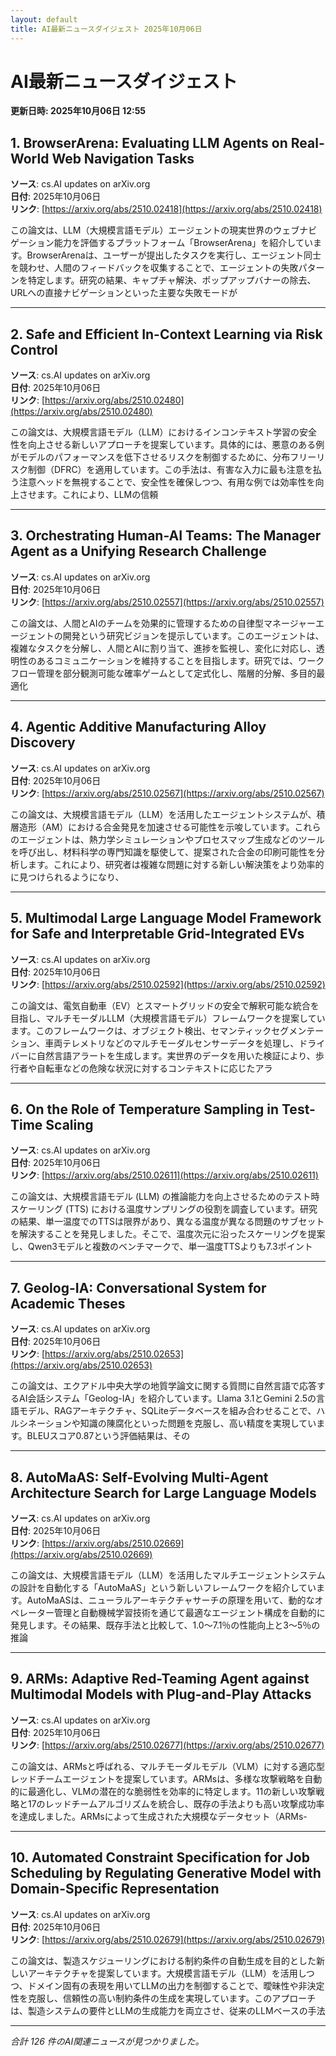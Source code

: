```yaml
---
layout: default
title: AI最新ニュースダイジェスト 2025年10月06日
---
```


# AI最新ニュースダイジェスト
**更新日時: 2025年10月06日 12:55**

## 1. BrowserArena: Evaluating LLM Agents on Real-World Web Navigation Tasks

**ソース**: cs.AI updates on arXiv.org  
**日付**: 2025年10月06日  
**リンク**: [https://arxiv.org/abs/2510.02418](https://arxiv.org/abs/2510.02418)  

この論文は、LLM（大規模言語モデル）エージェントの現実世界のウェブナビゲーション能力を評価するプラットフォーム「BrowserArena」を紹介しています。BrowserArenaは、ユーザーが提出したタスクを実行し、エージェント同士を競わせ、人間のフィードバックを収集することで、エージェントの失敗パターンを特定します。研究の結果、キャプチャ解決、ポップアップバナーの除去、URLへの直接ナビゲーションといった主要な失敗モードが  

---

## 2. Safe and Efficient In-Context Learning via Risk Control

**ソース**: cs.AI updates on arXiv.org  
**日付**: 2025年10月06日  
**リンク**: [https://arxiv.org/abs/2510.02480](https://arxiv.org/abs/2510.02480)  

この論文は、大規模言語モデル（LLM）におけるインコンテキスト学習の安全性を向上させる新しいアプローチを提案しています。具体的には、悪意のある例がモデルのパフォーマンスを低下させるリスクを制御するために、分布フリーリスク制御（DFRC）を適用しています。この手法は、有害な入力に最も注意を払う注意ヘッドを無視することで、安全性を確保しつつ、有用な例では効率性を向上させます。これにより、LLMの信頼  

---

## 3. Orchestrating Human-AI Teams: The Manager Agent as a Unifying Research Challenge

**ソース**: cs.AI updates on arXiv.org  
**日付**: 2025年10月06日  
**リンク**: [https://arxiv.org/abs/2510.02557](https://arxiv.org/abs/2510.02557)  

この論文は、人間とAIのチームを効果的に管理するための自律型マネージャーエージェントの開発という研究ビジョンを提示しています。このエージェントは、複雑なタスクを分解し、人間とAIに割り当て、進捗を監視し、変化に対応し、透明性のあるコミュニケーションを維持することを目指します。研究では、ワークフロー管理を部分観測可能な確率ゲームとして定式化し、階層的分解、多目的最適化  

---

## 4. Agentic Additive Manufacturing Alloy Discovery

**ソース**: cs.AI updates on arXiv.org  
**日付**: 2025年10月06日  
**リンク**: [https://arxiv.org/abs/2510.02567](https://arxiv.org/abs/2510.02567)  

この論文は、大規模言語モデル（LLM）を活用したエージェントシステムが、積層造形（AM）における合金発見を加速させる可能性を示唆しています。これらのエージェントは、熱力学シミュレーションやプロセスマップ生成などのツールを呼び出し、材料科学の専門知識を駆使して、提案された合金の印刷可能性を分析します。これにより、研究者は複雑な問題に対する新しい解決策をより効率的に見つけられるようになり、  

---

## 5. Multimodal Large Language Model Framework for Safe and Interpretable Grid-Integrated EVs

**ソース**: cs.AI updates on arXiv.org  
**日付**: 2025年10月06日  
**リンク**: [https://arxiv.org/abs/2510.02592](https://arxiv.org/abs/2510.02592)  

この論文は、電気自動車（EV）とスマートグリッドの安全で解釈可能な統合を目指し、マルチモーダルLLM（大規模言語モデル）フレームワークを提案しています。このフレームワークは、オブジェクト検出、セマンティックセグメンテーション、車両テレメトリなどのマルチモーダルセンサーデータを処理し、ドライバーに自然言語アラートを生成します。実世界のデータを用いた検証により、歩行者や自転車などの危険な状況に対するコンテキストに応じたアラ  

---

## 6. On the Role of Temperature Sampling in Test-Time Scaling

**ソース**: cs.AI updates on arXiv.org  
**日付**: 2025年10月06日  
**リンク**: [https://arxiv.org/abs/2510.02611](https://arxiv.org/abs/2510.02611)  

この論文は、大規模言語モデル (LLM) の推論能力を向上させるためのテスト時スケーリング (TTS) における温度サンプリングの役割を調査しています。研究の結果、単一温度でのTTSは限界があり、異なる温度が異なる問題のサブセットを解決することを発見しました。そこで、温度次元に沿ったスケーリングを提案し、Qwen3モデルと複数のベンチマークで、単一温度TTSよりも7.3ポイント  

---

## 7. Geolog-IA: Conversational System for Academic Theses

**ソース**: cs.AI updates on arXiv.org  
**日付**: 2025年10月06日  
**リンク**: [https://arxiv.org/abs/2510.02653](https://arxiv.org/abs/2510.02653)  

この論文は、エクアドル中央大学の地質学論文に関する質問に自然言語で応答するAI会話システム「Geolog-IA」を紹介しています。Llama 3.1とGemini 2.5の言語モデル、RAGアーキテクチャ、SQLiteデータベースを組み合わせることで、ハルシネーションや知識の陳腐化といった問題を克服し、高い精度を実現しています。BLEUスコア0.87という評価結果は、その  

---

## 8. AutoMaAS: Self-Evolving Multi-Agent Architecture Search for Large Language Models

**ソース**: cs.AI updates on arXiv.org  
**日付**: 2025年10月06日  
**リンク**: [https://arxiv.org/abs/2510.02669](https://arxiv.org/abs/2510.02669)  

この論文は、大規模言語モデル（LLM）を活用したマルチエージェントシステムの設計を自動化する「AutoMaAS」という新しいフレームワークを紹介しています。AutoMaASは、ニューラルアーキテクチャサーチの原理を用いて、動的なオペレーター管理と自動機械学習技術を通じて最適なエージェント構成を自動的に発見します。その結果、既存手法と比較して、1.0〜7.1％の性能向上と3〜5％の推論  

---

## 9. ARMs: Adaptive Red-Teaming Agent against Multimodal Models with Plug-and-Play Attacks

**ソース**: cs.AI updates on arXiv.org  
**日付**: 2025年10月06日  
**リンク**: [https://arxiv.org/abs/2510.02677](https://arxiv.org/abs/2510.02677)  

この論文は、ARMsと呼ばれる、マルチモーダルモデル（VLM）に対する適応型レッドチームエージェントを提案しています。ARMsは、多様な攻撃戦略を自動的に最適化し、VLMの潜在的な脆弱性を効率的に特定します。11の新しい攻撃戦略と17のレッドチームアルゴリズムを統合し、既存の手法よりも高い攻撃成功率を達成しました。ARMsによって生成された大規模なデータセット（ARMs-  

---

## 10. Automated Constraint Specification for Job Scheduling by Regulating Generative Model with Domain-Specific Representation

**ソース**: cs.AI updates on arXiv.org  
**日付**: 2025年10月06日  
**リンク**: [https://arxiv.org/abs/2510.02679](https://arxiv.org/abs/2510.02679)  

この論文は、製造スケジューリングにおける制約条件の自動生成を目的とした新しいアーキテクチャを提案しています。大規模言語モデル（LLM）を活用しつつ、ドメイン固有の表現を用いてLLMの出力を制御することで、曖昧性や非決定性を克服し、信頼性の高い制約条件の生成を実現しています。このアプローチは、製造システムの要件とLLMの生成能力を両立させ、従来のLLMベースの手法  

---

*合計 126 件のAI関連ニュースが見つかりました。*
